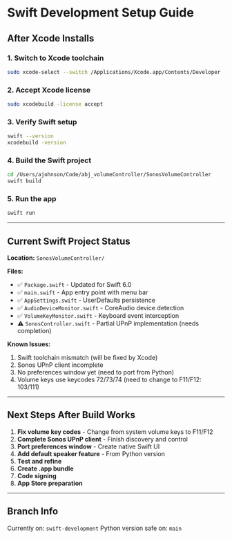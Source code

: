 # Swift Development Setup Guide

## After Xcode Installs

### 1. Switch to Xcode toolchain
```bash
sudo xcode-select --switch /Applications/Xcode.app/Contents/Developer
```

### 2. Accept Xcode license
```bash
sudo xcodebuild -license accept
```

### 3. Verify Swift setup
```bash
swift --version
xcodebuild -version
```

### 4. Build the Swift project
```bash
cd /Users/ajohnson/Code/abj_volumeController/SonosVolumeController
swift build
```

### 5. Run the app
```bash
swift run
```

---

## Current Swift Project Status

**Location:** `SonosVolumeController/`

**Files:**
- ✅ `Package.swift` - Updated for Swift 6.0
- ✅ `main.swift` - App entry point with menu bar
- ✅ `AppSettings.swift` - UserDefaults persistence
- ✅ `AudioDeviceMonitor.swift` - CoreAudio device detection
- ✅ `VolumeKeyMonitor.swift` - Keyboard event interception
- ⚠️ `SonosController.swift` - Partial UPnP implementation (needs completion)

**Known Issues:**
1. Swift toolchain mismatch (will be fixed by Xcode)
2. Sonos UPnP client incomplete
3. No preferences window yet (need to port from Python)
4. Volume keys use keycodes 72/73/74 (need to change to F11/F12: 103/111)

---

## Next Steps After Build Works

1. **Fix volume key codes** - Change from system volume keys to F11/F12
2. **Complete Sonos UPnP client** - Finish discovery and control
3. **Port preferences window** - Create native Swift UI
4. **Add default speaker feature** - From Python version
5. **Test and refine**
6. **Create .app bundle**
7. **Code signing**
8. **App Store preparation**

---

## Branch Info

Currently on: `swift-development`
Python version safe on: `main`